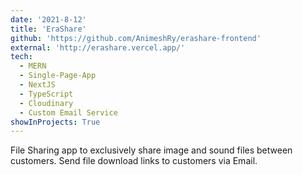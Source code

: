 ```yaml
---
date: '2021-8-12'
title: 'EraShare'
github: 'https://github.com/AnimeshRy/erashare-frontend'
external: 'http://erashare.vercel.app/'
tech:
  - MERN
  - Single-Page-App
  - NextJS
  - TypeScript
  - Cloudinary
  - Custom Email Service
showInProjects: True
---
```


File Sharing app to exclusively share image and sound files between customers.
Send file download links to customers via Email.
